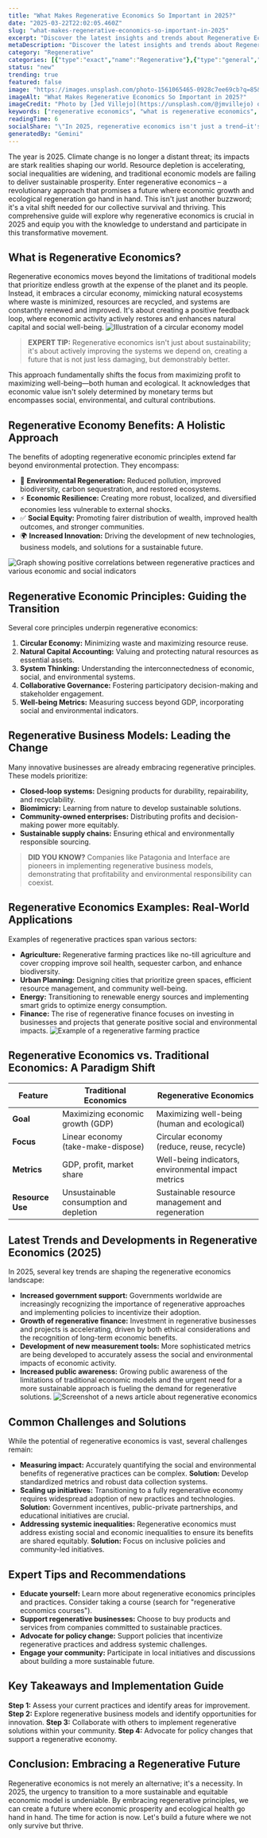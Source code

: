 ```yaml
---
title: "What Makes Regenerative Economics So Important in 2025?"
date: "2025-03-22T22:02:05.460Z"
slug: "what-makes-regenerative-economics-so-important-in-2025"
excerpt: "Discover the latest insights and trends about Regenerative Economics. This comprehensive guide covers everything you need to know about Regenerative Economics in 2025."
metaDescription: "Discover the latest insights and trends about Regenerative Economics. This comprehensive guide covers everything you need to know about Regenerative Econom..."
category: "Regenerative"
categories: [{"type":"exact","name":"Regenerative"},{"type":"general","name":"Sustainable Development"},{"type":"medium","name":"Circular Economy"},{"type":"specific","name":"Industrial Symbiosis"},{"type":"niche","name":"Waste-to-Energy"}]
status: "new"
trending: true
featured: false
image: "https://images.unsplash.com/photo-1561065465-0928c7ee69cb?q=85&w=1200&fit=max&fm=webp&auto=compress"
imageAlt: "What Makes Regenerative Economics So Important in 2025?"
imageCredit: "Photo by [Jed Villejo](https://unsplash.com/@jmvillejo) on Unsplash"
keywords: ["regenerative economics", "what is regenerative economics", "regenerative economy benefits", "regenerative economic principles", "regenerative business models", "regenerative economics examples", "how to implement regenerative economics", "regenerative economics vs traditional economics", "regenerative finance", "regenerative economics courses"]
readingTime: 6
socialShare: "\"In 2025, regenerative economics isn't just a trend—it's our survival strategy.  Shifting from endless growth to conscious regeneration is the key to a thriving future for both people and planet.\""
generatedBy: "Gemini"
---
```




The year is 2025.  Climate change is no longer a distant threat; its impacts are stark realities shaping our world.  Resource depletion is accelerating, social inequalities are widening, and traditional economic models are failing to deliver sustainable prosperity.  Enter regenerative economics – a revolutionary approach that promises a future where economic growth and ecological regeneration go hand in hand. This isn't just another buzzword; it's a vital shift needed for our collective survival and thriving. This comprehensive guide will explore why regenerative economics is crucial in 2025 and equip you with the knowledge to understand and participate in this transformative movement.

## What is Regenerative Economics?

Regenerative economics moves beyond the limitations of traditional models that prioritize endless growth at the expense of the planet and its people.  Instead, it embraces a circular economy, mimicking natural ecosystems where waste is minimized, resources are recycled, and systems are constantly renewed and improved.  It's about creating a positive feedback loop, where economic activity actively restores and enhances natural capital and social well-being. ![Illustration of a circular economy model](https://images.unsplash.com/photo-1518302057166-c990a3585cc3?q=85&w=1200&fit=max&fm=webp&auto=compress)

> **EXPERT TIP:**  Regenerative economics isn't just about sustainability; it's about actively improving the systems we depend on, creating a future that is not just less damaging, but demonstrably better.

This approach fundamentally shifts the focus from maximizing profit to maximizing well-being—both human and ecological.  It acknowledges that economic value isn't solely determined by monetary terms but encompasses social, environmental, and cultural contributions.

## Regenerative Economy Benefits: A Holistic Approach

The benefits of adopting regenerative economic principles extend far beyond environmental protection.  They encompass:

* 🔑 **Environmental Regeneration:**  Reduced pollution, improved biodiversity, carbon sequestration, and restored ecosystems.
* ⚡ **Economic Resilience:**  Creating more robust, localized, and diversified economies less vulnerable to external shocks.
* ✅ **Social Equity:**  Promoting fairer distribution of wealth, improved health outcomes, and stronger communities.
* 🌍 **Increased Innovation:**  Driving the development of new technologies, business models, and solutions for a sustainable future.

![Graph showing positive correlations between regenerative practices and various economic and social indicators](https://images.unsplash.com/photo-1561065465-0928c7ee69cb?q=85&w=1200&fit=max&fm=webp&auto=compress)

## Regenerative Economic Principles: Guiding the Transition

Several core principles underpin regenerative economics:

1. **Circular Economy:** Minimizing waste and maximizing resource reuse.
2. **Natural Capital Accounting:**  Valuing and protecting natural resources as essential assets.
3. **System Thinking:** Understanding the interconnectedness of economic, social, and environmental systems.
4. **Collaborative Governance:** Fostering participatory decision-making and stakeholder engagement.
5. **Well-being Metrics:**  Measuring success beyond GDP, incorporating social and environmental indicators.

## Regenerative Business Models: Leading the Change

Many innovative businesses are already embracing regenerative principles.  These models prioritize:

* **Closed-loop systems:**  Designing products for durability, repairability, and recyclability.
* **Biomimicry:**  Learning from nature to develop sustainable solutions.
* **Community-owned enterprises:**  Distributing profits and decision-making power more equitably.
* **Sustainable supply chains:**  Ensuring ethical and environmentally responsible sourcing.

> **DID YOU KNOW?**  Companies like Patagonia and Interface are pioneers in implementing regenerative business models, demonstrating that profitability and environmental responsibility can coexist.

## Regenerative Economics Examples: Real-World Applications

Examples of regenerative practices span various sectors:

* **Agriculture:**  Regenerative farming practices like no-till agriculture and cover cropping improve soil health, sequester carbon, and enhance biodiversity.
* **Urban Planning:**  Designing cities that prioritize green spaces, efficient resource management, and community well-being.
* **Energy:**  Transitioning to renewable energy sources and implementing smart grids to optimize energy consumption.
* **Finance:**  The rise of regenerative finance focuses on investing in businesses and projects that generate positive social and environmental impacts. ![Example of a regenerative farming practice](https://images.unsplash.com/photo-1573666033935-0bf7bb387acf?q=85&w=1200&fit=max&fm=webp&auto=compress)

## Regenerative Economics vs. Traditional Economics: A Paradigm Shift

| Feature          | Traditional Economics                               | Regenerative Economics                             |
|-----------------|----------------------------------------------------|---------------------------------------------------|
| **Goal**         | Maximizing economic growth (GDP)                 | Maximizing well-being (human and ecological)       |
| **Focus**        | Linear economy (take-make-dispose)                 | Circular economy (reduce, reuse, recycle)          |
| **Metrics**      | GDP, profit, market share                         | Well-being indicators, environmental impact metrics |
| **Resource Use** | Unsustainable consumption and depletion           | Sustainable resource management and regeneration     |

## Latest Trends and Developments in Regenerative Economics (2025)

In 2025, several key trends are shaping the regenerative economics landscape:

* **Increased government support:** Governments worldwide are increasingly recognizing the importance of regenerative approaches and implementing policies to incentivize their adoption.
* **Growth of regenerative finance:**  Investment in regenerative businesses and projects is accelerating, driven by both ethical considerations and the recognition of long-term economic benefits.
* **Development of new measurement tools:**  More sophisticated metrics are being developed to accurately assess the social and environmental impacts of economic activity.
* **Increased public awareness:**  Growing public awareness of the limitations of traditional economic models and the urgent need for a more sustainable approach is fueling the demand for regenerative solutions. ![Screenshot of a news article about regenerative economics](https://images.unsplash.com/photo-1541596993953-970dd2ffdbdb?q=85&w=1200&fit=max&fm=webp&auto=compress)

## Common Challenges and Solutions

While the potential of regenerative economics is vast, several challenges remain:

* **Measuring impact:** Accurately quantifying the social and environmental benefits of regenerative practices can be complex.  **Solution:**  Develop standardized metrics and robust data collection systems.
* **Scaling up initiatives:**  Transitioning to a fully regenerative economy requires widespread adoption of new practices and technologies. **Solution:**  Government incentives, public-private partnerships, and educational initiatives are crucial.
* **Addressing systemic inequalities:** Regenerative economics must address existing social and economic inequalities to ensure its benefits are shared equitably. **Solution:**  Focus on inclusive policies and community-led initiatives.

## Expert Tips and Recommendations

* **Educate yourself:**  Learn more about regenerative economics principles and practices.  Consider taking a course (search for "regenerative economics courses").
* **Support regenerative businesses:**  Choose to buy products and services from companies committed to sustainable practices.
* **Advocate for policy change:**  Support policies that incentivize regenerative practices and address systemic challenges.
* **Engage your community:**  Participate in local initiatives and discussions about building a more sustainable future.

## Key Takeaways and Implementation Guide

**Step 1:** Assess your current practices and identify areas for improvement.
**Step 2:**  Explore regenerative business models and identify opportunities for innovation.
**Step 3:**  Collaborate with others to implement regenerative solutions within your community.
**Step 4:**  Advocate for policy changes that support a regenerative economy.

## Conclusion: Embracing a Regenerative Future

Regenerative economics is not merely an alternative; it's a necessity.  In 2025, the urgency to transition to a more sustainable and equitable economic model is undeniable.  By embracing regenerative principles, we can create a future where economic prosperity and ecological health go hand in hand.  The time for action is now.  Let's build a future where we not only survive but thrive.

